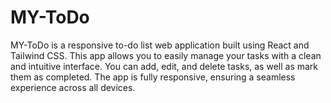 # MY-ToDo
 MY-ToDo is a responsive to-do list web application built using React and Tailwind CSS. This app allows you to easily manage your tasks with a clean and intuitive interface. You can add, edit, and delete tasks, as well as mark them as completed. The app is fully responsive, ensuring a seamless experience across all devices.
